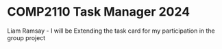 # COMP2110 Task Manager 2024

Liam Ramsay - 
I will be Extending the task card for my participation in the group project
